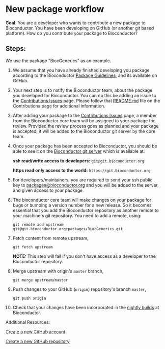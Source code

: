 # New package workflow

**Goal**: You are a developer who wants to contribute a new package to Bioconductor. You have been developing on GitHub (or another git based platform). How do you contribute your package to Bioconductor?

## Steps:

We use the package "BiocGenerics" as an example.

1. We assume that you have already finished developing you package according to the Bioconductor [Package Guidelines][], and its available on GitHub.

1. Your next step is to notify the Bioconductor team, about the package you developed for Bioconductor. You can do this be adding an issue to the [Contributions Issues][] page. Please follow that [README.md][] file on the Contributions page for additional information.

1. After adding your package to the [Contributions Issues][] page, a member from the Bioconductor core team will be assigned to your package for review. Provided the review process goes as planned and your package is accepted, it will be added to the Bioconductor git server by the core team.

1. Once your package has been accepted to Bioconductor, you should be able to see it on the [Bioconductor git server][] which is available at:

    **ssh read/write access to developers:** `git@git.bioconductor.org`

    **https read only access to the world:** `https://git.bioconductor.org`

1. For developers/maintainers, you are required to send your ssh public key to packages@bioconductor.org and you will be added to the server, and given access to your package.

1. The bioconductor core team will make changes on your package for bugs or bumping a version number for a new release. So it becomes essential that you add the Bioconductor repository as another remote to your machine's git repository. You need to add a remote, using:

    `git remote add upstream git@git.bioconductor.org:packages/BiocGenerics.git`

1.  Fetch content from remote upstream,

    `git fetch upstream`

    **NOTE:** This step will fail if you don't have access as a developer to the Bioconductor repository.

1.  Merge upstream with origin's `master` branch,

    `git merge upstream/master`

1. Push changes to your GitHub (`origin`) repository's branch `master`,

    `git push origin`

1. Check that your changes have been incorporated in the [nightly builds][] at Bioconductor.


Additional Resources:

[Create a new GitHub account][]

[Create a new GitHub repository][]



[Create a new GitHub account]: https://help.github.com/articles/signing-up-for-a-new-github-account/

[Create a new GitHub repository]: https://help.github.com/articles/create-a-repo/

[Bioconductor git server]: https://git.bioconductor.org

[nightly builds]: https://www.bioconductor.org/checkResults/

[README.md]: https://github.com/Bioconductor/Contributions

[Contributions Issues]: https://github.com/Bioconductor/Contributions/issues

[Package Guidelines]: https://www.bioconductor.org/developers/package-guidelines/


